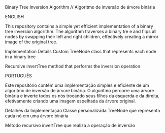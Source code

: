 Binary Tree Inversion Algorithm // Algoritmo de inversão de árvore binária


ENGLISH

This repository contains a simple yet efficient implementation of a binary tree inversion algorithm. The algorithm traverses a binary tre
e and flips all nodes by swapping their left and right children, effectively creating a mirror image of the original tree.

Implementation Details
Custom TreeNode class that represents each node in a binary tree

Recursive invertTree method that performs the inversion operation




PORTUGUÊS

Este repositório contém uma implementação simples e eficiente de um algoritmo de inversão de árvore binária. O algoritmo percorre uma árvore binária
e inverte todos os nós trocando seus filhos da esquerda e da direita, efetivamente criando uma imagem espelhada da árvore original.

Detalhes da Implementação
Classe personalizada TreeNode que representa cada nó em uma árvore binária

Método recursivo invertTree que realiza a operação de inversão


